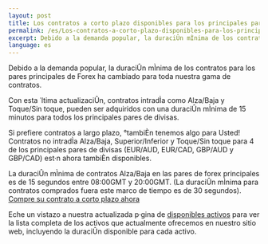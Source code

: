 ```yaml
---
layout: post
title: Los contratos a corto plazo disponibles para los principales pares de Forex
permalink: /es/Los-contratos-a-corto-plazo-disponibles-para-los-principales-pares-de-Forex/
excerpt: Debido a la demanda popular, la duraciÛn mÌnima de los contratos para los pares principales de Forex ha cambiado para toda nuestra gama de contratos.
language: es
---
```


Debido a la demanda popular, la duraciÛn mÌnima de los contratos para los pares principales de Forex ha cambiado para toda nuestra gama de contratos.

Con esta ˙ltima actualizaciÛn, contratos intradÌa como Alza/Baja y Toque/Sin toque, pueden ser adquiridos con una duraciÛn mÌnima de 15 minutos para todos los principales pares de divisas.

Si prefiere contratos a largo plazo, °tambiÈn tenemos algo para Usted! Contratos no intradÌa Alza/Baja, Superior/Inferior y Toque/Sin toque para 4 de los principales pares de divisas (EUR/AUD, EUR/CAD, GBP/AUD y GBP/CAD) est·n ahora tambiÈn disponibles.

La duraciÛn mÌnima de contratos Alza/Baja en las pares de forex principales es de 15 segundos entre 08:00GMT y 20:00GMT. (La duraciÛn mÌnima para contratos comprados fuera este marco de tiempo es de 30 segundos).  [Compre su contrato a corto plazo ahora](https://www.binary.com/)

Eche un vistazo a nuestra actualizada p·gina de [disponibles activos](https://www.binary.com/) para ver la lista completa de los activos que actualmente ofrecemos en nuestro sitio web, incluyendo la duraciÛn disponible para cada activo.
